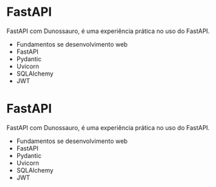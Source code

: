 # FastAPI

FastAPI com Dunossauro, é uma experiência prática no uso do FastAPI.

- Fundamentos se desenvolvimento web
- FastAPI
- Pydantic
- Uvicorn
- SQLAlchemy
- JWT
# FastAPI

FastAPI com Dunossauro, é uma experiência prática no uso do FastAPI.

- Fundamentos se desenvolvimento web
- FastAPI
- Pydantic
- Uvicorn
- SQLAlchemy
- JWT
